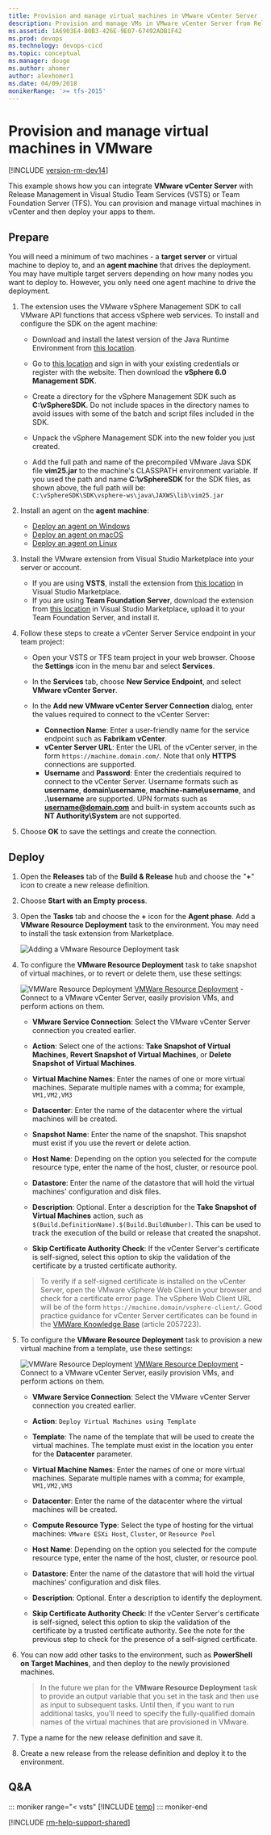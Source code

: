 ```yaml
---
title: Provision and manage virtual machines in VMware vCenter Server
description: Provision and manage VMs in VMware vCenter Server from Release Management in VSTS or TFS
ms.assetid: 1A6903E4-B0B3-426E-9E07-67492ADB1F42
ms.prod: devops
ms.technology: devops-cicd
ms.topic: conceptual
ms.manager: douge
ms.author: ahomer
author: alexhomer1
ms.date: 04/09/2018
monikerRange: '>= tfs-2015'
---
```


# Provision and manage virtual machines in VMware

[!INCLUDE [version-rm-dev14](../../_shared/version-rm-dev14.md)]

This example shows how you can integrate **VMware 
vCenter Server** with Release Management in Visual 
Studio Team Services (VSTS) or Team Foundation Server (TFS). 
You can provision and manage virtual machines in vCenter 
and then deploy your apps to them.

## Prepare

You will need a minimum of two machines - a **target server** 
or virtual machine to deploy to, and an **agent machine** that 
drives the deployment. You may have multiple target 
servers depending on how many nodes you want to 
deploy to. However, you only need one agent 
machine to drive the deployment.

1. The extension uses the VMware vSphere Management 
SDK to call VMware API functions that access vSphere
web services. To install and configure the SDK on 
the agent machine:

   * Download and install the latest 
     version of the Java Runtime Environment from 
     [this location](http://aka.ms/downloadjre).

   * Go to [this location](http://aka.ms/vspheresdk)
     and sign in with your existing credentials or register
     with the website. Then download the **vSphere 6.0 
     Management SDK**.

   * Create a directory for the vSphere Management SDK
     such as **C:\vSphereSDK**. Do not include spaces in 
     the directory names to avoid issues with some of the
     batch and script files included in the SDK.

   * Unpack the vSphere Management SDK into the 
     new folder you just created.

   * Add the full path and name of the precompiled 
     VMware Java SDK file **vim25.jar** to the machine's 
     CLASSPATH environment variable. If you used the path and name
     **C:\vSphereSDK** for the SDK files, as shown above, the full
     path will be:  
     `C:\vSphereSDK\SDK\vsphere-ws\java\JAXWS\lib\vim25.jar`<p />

1. Install an agent on the **agent machine**:

   * [Deploy an agent on Windows](../../actions/agents/v2-windows.md)
   * [Deploy an agent on macOS](../../actions/agents/v2-osx.md)
   * [Deploy an agent on Linux](../../actions/agents/v2-linux.md)<p />

1. Install the VMware extension 
   from Visual Studio Marketplace into your server or account.

   * If you are using **VSTS**, 
     install the extension from [this location](https://marketplace.visualstudio.com/items?itemName=ms-vscs-rm.vmwareapp)
     in Visual Studio Marketplace. 
   * If you are using **Team Foundation Server**, download 
     the extension from [this location](https://marketplace.visualstudio.com/items?itemName=ms-vscs-rm.vmwareapp)
     in Visual Studio Marketplace, upload it to your 
     Team Foundation Server, and install it.<p />

1. Follow these steps to create a vCenter Server Service 
   endpoint in your team project:

   * Open your VSTS or TFS team project in 
     your web browser. Choose the **Settings** icon in the menu bar and select **Services**.

   * In the **Services** tab, choose **New Service Endpoint**, and select **VMware vCenter Server**.

   * In the **Add new VMware vCenter Server Connection** 
     dialog, enter the values required to connect to the 
     vCenter Server:

     - **Connection Name**: Enter a user-friendly name 
       for the service endpoint such as **Fabrikam vCenter**.
     - **vCenter Server URL**: Enter the URL of the 
       vCenter server, in the form `https://machine.domain.com/`.
       Note that only **HTTPS** connections are supported.
     - **Username** and **Password**: Enter the credentials
       required to connect to the vCenter Server. 
       Username formats such as **username**, **domain\\username**,
       **machine-name\\username**, and **.\\username** are supported.
       UPN formats such as **username@domain.com** and built-in system 
       accounts such as **NT Authority\\System** are not supported.<p/>

1. Choose **OK** to save the settings and create the connection.

## Deploy

1. Open the **Releases** tab of the **Build &amp; Release** hub and choose the
   "**+**" icon to create a new release definition.

1. Choose **Start with an Empty process**.

1. Open the **Tasks** tab and choose the **+** icon for the **Agent phase**.
   Add a **VMware Resource Deployment** task to the environment. You may need
   to install the task extension from Marketplace.

   ![Adding a VMware Resource Deployment task](_img/vmware/add-vmware-task.png)

1. To configure the **VMware Resource Deployment** task
   to take snapshot of virtual machines, or to revert or delete them, use these settings:

   ![VMWare Resource Deployment](_img/vmware/vmware-icon.png) [VMWare Resource Deployment](https://marketplace.visualstudio.com/items?itemName=ms-vscs-rm.vmwareapp) - Connect to a VMware vCenter Server, easily provision VMs, and perform actions on them.
   
   - **VMware Service Connection**: Select the VMware vCenter Server connection you created earlier.
   
   - **Action**: Select one of the actions: **Take Snapshot of Virtual Machines**, **Revert Snapshot of Virtual Machines**, or **Delete Snapshot of Virtual Machines**. 
   
   - **Virtual Machine Names**: Enter the names of one or more virtual machines. Separate multiple names with a comma; for example, `VM1,VM2,VM3`
   
   - **Datacenter**: Enter the name of the datacenter where the virtual machines will be created.
   
   - **Snapshot Name**: Enter the name of the snapshot. This snapshot must exist if you use the revert or delete action.
   
   - **Host Name**: Depending on the option you selected for the compute resource type, enter the name of the host, cluster, or resource pool.
   
   - **Datastore**: Enter the name of the datastore that will hold the virtual machines' configuration and disk files.
   
   - **Description**: Optional. Enter a description for the **Take Snapshot of Virtual Machines** action, such as `$(Build.DefinitionName).$(Build.BuildNumber)`. This can be used to track the execution of the build or release that created the snapshot.
   
   - **Skip Certificate Authority Check**: If the vCenter Server's certificate is self-signed, select this option to skip the validation of the certificate by a trusted certificate authority.<p />

   >To verify if a self-signed certificate is installed 
   on the vCenter Server, open the VMware vSphere Web 
   Client in your browser and check for a certificate
   error page. The vSphere Web Client URL will be 
   of the form `https://machine.domain/vsphere-client/`. 
   Good practice guidance for vCenter Server certificates 
   can be found in the [VMWare Knowledge Base](http://aka.ms/vcentercertificate)
   (article 2057223).

1. To configure the **VMware Resource Deployment** task
   to provision a new virtual machine from a template, use these settings:

   ![VMWare Resource Deployment](_img/vmware/vmware-icon.png) [VMWare Resource Deployment](https://marketplace.visualstudio.com/items?itemName=ms-vscs-rm.vmwareapp) - Connect to a VMware vCenter Server, easily provision VMs, and perform actions on them.
   
   - **VMware Service Connection**: Select the VMware vCenter Server connection you created earlier.
   
   - **Action**: `Deploy Virtual Machines using Template`
   
   - **Template**: The name of the template that will be used to create the virtual machines. The template must exist in the location you enter for the **Datacenter** parameter.
   
   - **Virtual Machine Names**: Enter the names of one or more virtual machines. Separate multiple names with a comma; for example, `VM1,VM2,VM3`
   
   - **Datacenter**: Enter the name of the datacenter where the virtual machines will be created.
   
   - **Compute Resource Type**: Select the type of hosting for the virtual machines: `VMware ESXi Host`, `Cluster`, or `Resource Pool`
   
   - **Host Name**: Depending on the option you selected for the compute resource type, enter the name of the host, cluster, or resource pool.
   
   - **Datastore**: Enter the name of the datastore that will hold the virtual machines' configuration and disk files.
   
   - **Description**: Optional. Enter a description to identify the deployment.
   
   - **Skip Certificate Authority Check**: If the vCenter Server's certificate is self-signed, select this option to skip the validation of the certificate by a trusted certificate authority. See the note for the previous step to check for the presence of a self-signed certificate.<p />

1. You can now add other tasks to the environment, 
   such as **PowerShell on Target Machines**, and then 
   deploy to the newly provisioned machines.

   > In the future we plan for the **VMware Resource 
   Deployment** task to provide an output variable that you
   set in the task and then use as input to subsequent
   tasks. Until then, if you want to run additional tasks, 
   you'll need to specify the fully-qualified domain 
   names of the virtual machines that are provisioned 
   in VMware.

1. Type a name for the new release definition and save it.

1. Create a new release from the release definition and deploy it to the environment.

## Q&A

<!-- BEGINSECTION class="md-qanda" -->

::: moniker range="< vsts"
[!INCLUDE [temp](../../_shared/qa-versions.md)]
::: moniker-end

<!-- ENDSECTION -->

[!INCLUDE [rm-help-support-shared](../../_shared/rm-help-support-shared.md)]

